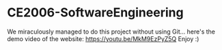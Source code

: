 # CE2006-SoftwareEngineering
We miraculously managed to do this project without using Git...
here's the demo video of the website: https://youtu.be/MkM9EzPyZ5Q
Enjoy :)
